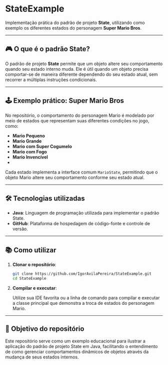 # StateExample

Implementação prática do padrão de projeto **State**, utilizando como exemplo os diferentes estados do personagem **Super Mario Bros**.

---

## 🎮 O que é o padrão State?

O padrão de projeto **State** permite que um objeto altere seu comportamento quando seu estado interno muda. Ele é útil quando um objeto precisa comportar-se de maneira diferente dependendo do seu estado atual, sem recorrer a múltiplas instruções condicionais.

---

## 🕹️ Exemplo prático: Super Mario Bros

No repositório, o comportamento do personagem Mario é modelado por meio de estados que representam suas diferentes condições no jogo, como:

* **Mario Pequeno**
* **Mario Grande**
* **Mario com Super Cogumelo**
* **Mario com Fogo**
* **Mario Invencível**
* 
Cada estado implementa a interface comum `MarioState`, permitindo que o objeto Mario altere seu comportamento conforme seu estado atual.

---

## 🛠️ Tecnologias utilizadas

* **Java**: Linguagem de programação utilizada para implementar o padrão State.
* **GitHub**: Plataforma de hospedagem de código-fonte e controle de versão.

---

## 📚 Como utilizar

1. **Clonar o repositório**:

   ```bash
   git clone https://github.com/IgorAvilaPereira/StateExample.git
   cd StateExample
   ```

2. **Compilar e executar**:

   Utilize sua IDE favorita ou a linha de comando para compilar e executar a classe principal que demonstra a troca de estados do personagem Mario.

---

## 🎯 Objetivo do repositório

Este repositório serve como um exemplo educacional para ilustrar a aplicação do padrão de projeto State em Java, facilitando o entendimento de como gerenciar comportamentos dinâmicos de objetos através da mudança de seus estados internos.
